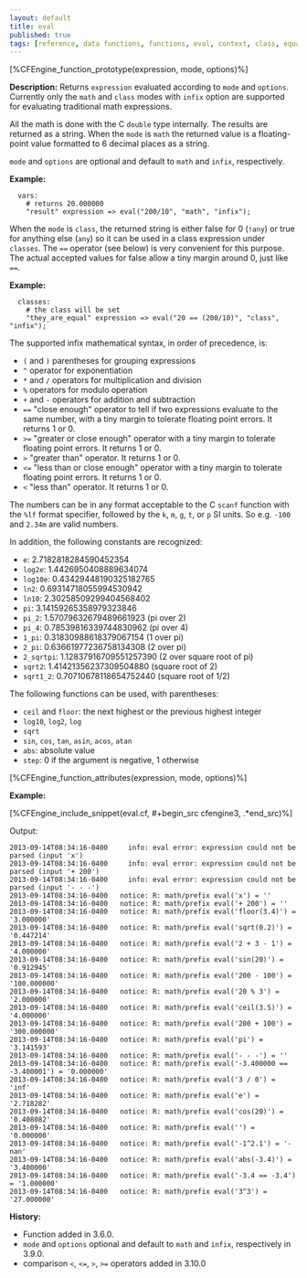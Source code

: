 ```yaml
---
layout: default
title: eval
published: true
tags: [reference, data functions, functions, eval, context, class, equality, numbers]
---
```


[%CFEngine_function_prototype(expression, mode, options)%]

**Description:** Returns `expression` evaluated according to `mode`
and `options`. Currently only the `math` and `class` modes with
`infix` option are supported for evaluating traditional math
expressions.

All the math is done with the C `double` type internally.  The results are returned as a string.  When the `mode` is `math` the returned value is a floating-point value formatted to 6 decimal places as a string.

`mode` and `options` are optional and default to `math` and `infix`,
respectively.

**Example:**

```
  vars:
    # returns 20.000000
    "result" expression => eval("200/10", "math", "infix");
```

When the `mode` is `class`, the returned string is either false for 0 (`!any`) or true for anything else (`any`) so it can be used in a class expression under `classes`.  The `==` operator (see below) is very convenient for this purpose.  The actual accepted values for false allow a tiny margin around 0, just like `==`.

**Example:**

```
  classes:
    # the class will be set
    "they_are_equal" expression => eval("20 == (200/10)", "class", "infix");
```

The supported infix mathematical syntax, in order of precedence, is:

- `(` and `)` parentheses for grouping expressions
- `^` operator for exponentiation
- `*` and `/` operators for multiplication and division
- `%` operators for modulo operation
- `+` and `-` operators for addition and subtraction
- `==` "close enough" operator to tell if two expressions evaluate to the same number, with a tiny margin to tolerate floating point errors.  It returns 1 or 0.
- `>=` "greater or close enough" operator with a tiny margin to tolerate floating point errors.  It returns 1 or 0.
- `>` "greater than" operator.  It returns 1 or 0.
- `<=` "less than or close enough" operator with a tiny margin to tolerate floating point errors.  It returns 1 or 0.
- `<` "less than" operator.  It returns 1 or 0.

The numbers can be in any format acceptable to the C `scanf` function with the `%lf` format specifier, followed by the `k`, `m`, `g`, `t`, or `p` SI units.  So e.g. `-100` and `2.34m` are valid numbers.

In addition, the following constants are recognized:

- `e`: 2.7182818284590452354
- `log2e`: 1.4426950408889634074
- `log10e`: 0.43429448190325182765
- `ln2`: 0.69314718055994530942
- `ln10`: 2.30258509299404568402
- `pi`: 3.14159265358979323846
- `pi_2`: 1.57079632679489661923 (pi over 2)
- `pi_4`: 0.78539816339744830962 (pi over 4)
- `1_pi`: 0.31830988618379067154 (1 over pi)
- `2_pi`: 0.63661977236758134308 (2 over pi)
- `2_sqrtpi`: 1.12837916709551257390 (2 over square root of pi)
- `sqrt2`: 1.41421356237309504880 (square root of 2)
- `sqrt1_2`: 0.70710678118654752440 (square root of 1/2)

The following functions can be used, with parentheses:

- `ceil` and `floor`: the next highest or the previous highest integer
- `log10`, `log2`, `log`
- `sqrt`
- `sin`, `cos`, `tan`, `asin`, `acos`, `atan`
- `abs`: absolute value
- `step`: 0 if the argument is negative, 1 otherwise

[%CFEngine_function_attributes(expression, mode, options)%]

**Example:**

[%CFEngine_include_snippet(eval.cf, #\+begin_src cfengine3, .*end_src)%]

Output:

```
2013-09-14T08:34:16-0400     info: eval error: expression could not be parsed (input 'x')
2013-09-14T08:34:16-0400     info: eval error: expression could not be parsed (input '+ 200')
2013-09-14T08:34:16-0400     info: eval error: expression could not be parsed (input '- - -')
2013-09-14T08:34:16-0400   notice: R: math/prefix eval('x') = ''
2013-09-14T08:34:16-0400   notice: R: math/prefix eval('+ 200') = ''
2013-09-14T08:34:16-0400   notice: R: math/prefix eval('floor(3.4)') = '3.000000'
2013-09-14T08:34:16-0400   notice: R: math/prefix eval('sqrt(0.2)') = '0.447214'
2013-09-14T08:34:16-0400   notice: R: math/prefix eval('2 + 3 - 1') = '4.000000'
2013-09-14T08:34:16-0400   notice: R: math/prefix eval('sin(20)') = '0.912945'
2013-09-14T08:34:16-0400   notice: R: math/prefix eval('200 - 100') = '100.000000'
2013-09-14T08:34:16-0400   notice: R: math/prefix eval('20 % 3') = '2.000000'
2013-09-14T08:34:16-0400   notice: R: math/prefix eval('ceil(3.5)') = '4.000000'
2013-09-14T08:34:16-0400   notice: R: math/prefix eval('200 + 100') = '300.000000'
2013-09-14T08:34:16-0400   notice: R: math/prefix eval('pi') = '3.141593'
2013-09-14T08:34:16-0400   notice: R: math/prefix eval('- - -') = ''
2013-09-14T08:34:16-0400   notice: R: math/prefix eval('-3.400000 == -3.400001') = '0.000000'
2013-09-14T08:34:16-0400   notice: R: math/prefix eval('3 / 0') = 'inf'
2013-09-14T08:34:16-0400   notice: R: math/prefix eval('e') = '2.718282'
2013-09-14T08:34:16-0400   notice: R: math/prefix eval('cos(20)') = '0.408082'
2013-09-14T08:34:16-0400   notice: R: math/prefix eval('') = '0.000000'
2013-09-14T08:34:16-0400   notice: R: math/prefix eval('-1^2.1') = '-nan'
2013-09-14T08:34:16-0400   notice: R: math/prefix eval('abs(-3.4)') = '3.400000'
2013-09-14T08:34:16-0400   notice: R: math/prefix eval('-3.4 == -3.4') = '1.000000'
2013-09-14T08:34:16-0400   notice: R: math/prefix eval('3^3') = '27.000000'
```

**History:**

* Function added in 3.6.0.
* `mode` and `options` optional and default to `math` and `infix`, respectively in 3.9.0.
* comparison `<`, `<=`, `>`, `>=` operators added in 3.10.0
